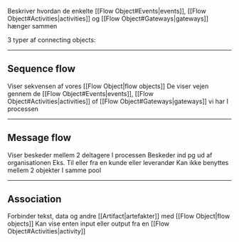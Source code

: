 Beskriver hvordan de enkelte [[Flow Object#Events|events]], [[Flow Object#Activities|activities]] og [[Flow Object#Gateways|gateways]] hænger sammen

3 typer af connecting objects:

---

## Sequence flow
Viser sekvensen af vores [[Flow Object|flow objects]]
De viser vejen gennem de  [[Flow Object#Events|events]], [[Flow Object#Activities|activities]] of [[Flow Object#Gateways|gateways]] vi har I processen

---

## Message flow
Viser beskeder mellem 2 deltagere I processen
Beskeder ind pg ud af organisationen
Eks. Til eller fra en kunde eller leverandør
Kan ikke benyttes mellem 2 objekter I samme pool

---

## Association
Forbinder tekst, data og andre [[Artifact|artefakter]] med [[Flow Object|flow objects]]
Kan vise enten input eller output fra en [[Flow Object#Activities|activity]]